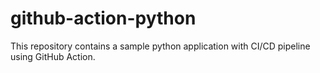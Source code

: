 # github-action-python
This repository contains a sample python application with CI/CD pipeline using GitHub Action. 
